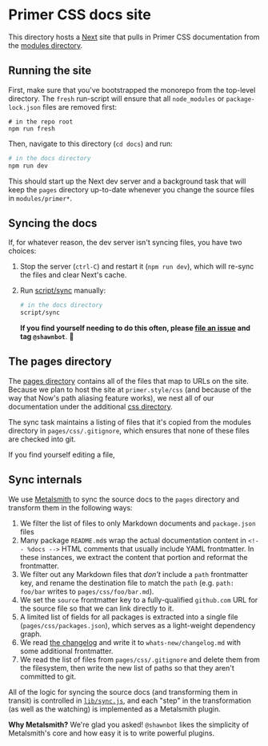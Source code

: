 # Primer CSS docs site
This directory hosts a [Next] site that pulls in Primer CSS documentation from the [modules directory](../modules).

## Running the site
First, make sure that you've bootstrapped the monorepo from the top-level directory. The `fresh` run-script will ensure that all `node_modules` or `package-lock.json` files are removed first:

```
# in the repo root
npm run fresh
```

Then, navigate to this directory (`cd docs`) and run:

```sh
# in the docs directory
npm run dev
```

This should start up the Next dev server and a background task that will keep the `pages` directory up-to-date whenever you change the source files in `modules/primer*`.

## Syncing the docs
If, for whatever reason, the dev server isn't syncing files, you have two choices:

1. Stop the server (`ctrl-C`) and restart it (`npm run dev`), which will re-sync the files and clear Next's cache.
2. Run [script/sync](./script/sync) manually:

    ```sh
    # in the docs directory
    script/sync
    ```

    **If you find yourself needing to do this often, please [file an issue](/primer/primer/issues/new) and tag `@shawnbot`**. :bow:

## The pages directory
The [pages directory](./pages/) contains all of the files that map to URLs on the site. Because we plan to host the site at `primer.style/css` (and because of the way that Now's path aliasing feature works), we nest all of our documentation under the additional [css directory](./pages/css).

The sync task maintains a listing of files that it's copied from the modules directory in `pages/css/.gitignore`, which ensures that none of these files are checked into git.

If you find yourself editing a file, 

## Sync internals

We use [Metalsmith] to sync the source docs to the `pages` directory and transform them in the following ways:

1. We filter the list of files to only Markdown documents and `package.json` files
1. Many package `README.md`s wrap the actual documentation content in `<!-- %docs -->` HTML comments that usually include YAML frontmatter. In these instances, we extract the content that portion and reformat the frontmatter.
1. We filter out any Markdown files that _don't_ include a `path` frontmatter key, and rename the destination file to match the `path` (e.g. `path: foo/bar` writes to `pages/css/foo/bar.md`).
1. We set the `source` frontmatter key to a fully-qualified `github.com` URL for the source file so that we can link directly to it.
1. A limited list of fields for all packages is extracted into a single file (`pages/css/packages.json`), which serves as a light-weight dependency graph.
1. We read [the changelog](../CHANGELOG.md) and write it to `whats-new/changelog.md` with some additional frontmatter.
1. We read the list of files from `pages/css/.gitignore` and delete them from the filesystem, then write the new list of paths so that they aren't committed to git.

All of the logic for syncing the source docs (and transforming them in transit) is controlled in [`lib/sync.js`](./lib/sync.js), and each "step" in the transformation (as well as the watching) is implemented as a Metalsmith plugin.

**Why Metalsmith?** We're glad you asked! `@shawnbot` likes the simplicity of Metalsmith's core and how easy it is to write powerful plugins.

[Metalsmith]: https://metalsmith.io/
[Next]: https://github.com/zeit/next.js

